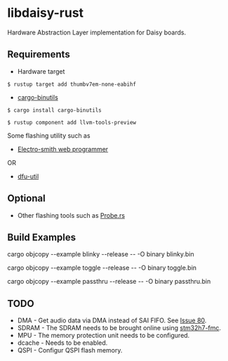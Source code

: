# libdaisy-rust
Hardware Abstraction Layer implementation for Daisy boards.

## Requirements
* Hardware target
```
$ rustup target add thumbv7em-none-eabihf
```

* [cargo-binutils][cargo-binutils-url]
``` console
$ cargo install cargo-binutils

$ rustup component add llvm-tools-preview
```
Some flashing utility such as
* [Electro-smith web programmer](https://electro-smith.github.io/Programmer/)

OR

* [dfu-util](http://dfu-util.sourceforge.net/)

## Optional
* Other flashing tools such as [Probe.rs](https://probe.rs/)

## Build Examples
cargo objcopy --example blinky --release -- -O binary blinky.bin

cargo objcopy --example toggle --release -- -O binary toggle.bin

cargo objcopy --example passthru --release -- -O binary passthru.bin

[cargo-binutils-url]: https://github.com/rust-embedded/cargo-binutils

## TODO
* DMA - Get audio data via DMA instead of SAI FIFO. See [Issue 80](https://github.com/stm32-rs/stm32h7xx-hal/issues/80).
* SDRAM - The SDRAM needs to be brought online using [stm32h7-fmc](https://crates.io/crates/stm32h7-fmc).
* MPU - The memory protection unit needs to be configured.
* dcache - Needs to be enabled.
* QSPI - Configur QSPI flash memory.
